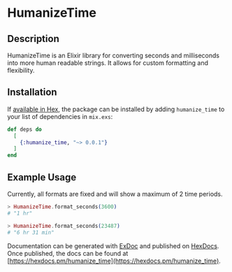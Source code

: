 # HumanizeTime

## Description
HumanizeTime is an Elixir library for converting seconds and milliseconds into more human readable strings. It allows for custom formatting and flexibility.  

## Installation

If [available in Hex](https://hex.pm/docs/publish), the package can be installed
by adding `humanize_time` to your list of dependencies in `mix.exs`:

```elixir
def deps do
  [
    {:humanize_time, "~> 0.0.1"}
  ]
end
```

## Example Usage
Currently, all formats are fixed and will show a maximum of 2 time periods.

```elixir
> HumanizeTime.format_seconds(3600)
# "1 hr"

> HumanizeTime.format_seconds(23487)
# "6 hr 31 min"
```

Documentation can be generated with [ExDoc](https://github.com/elixir-lang/ex_doc)
and published on [HexDocs](https://hexdocs.pm). Once published, the docs can
be found at [https://hexdocs.pm/humanize_time](https://hexdocs.pm/humanize_time).

